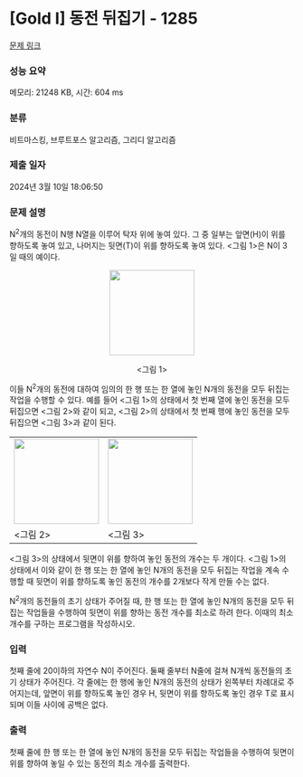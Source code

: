 # [Gold I] 동전 뒤집기 - 1285 

[문제 링크](https://www.acmicpc.net/problem/1285) 

### 성능 요약

메모리: 21248 KB, 시간: 604 ms

### 분류

비트마스킹, 브루트포스 알고리즘, 그리디 알고리즘

### 제출 일자

2024년 3월 10일 18:06:50

### 문제 설명

<p>N<sup>2</sup>개의 동전이 N행 N열을 이루어 탁자 위에 놓여 있다. 그 중 일부는 앞면(H)이 위를 향하도록 놓여 있고, 나머지는 뒷면(T)이 위를 향하도록 놓여 있다. <그림 1>은 N이 3일 때의 예이다.</p>

<p style="text-align: center;"><img alt="" src="https://upload.acmicpc.net/ccc3937a-da21-460e-b1f4-2ee861f03995/-/preview/" style="width: 150px; height: 151px;"></p>

<p style="text-align: center;"><그림 1></p>

<p>이들 N<sup>2</sup>개의 동전에 대하여 임의의 한 행 또는 한 열에 놓인 N개의 동전을 모두 뒤집는 작업을 수행할 수 있다. 예를 들어 <그림 1>의 상태에서 첫 번째 열에 놓인 동전을 모두 뒤집으면 <그림 2>와 같이 되고, <그림 2>의 상태에서 첫 번째 행에 놓인 동전을 모두 뒤집으면 <그림 3>과 같이 된다.</p>

<table class="table table-bordered td-center">
	<tbody>
		<tr>
			<td><img alt="" src="https://upload.acmicpc.net/410bd5fd-cb16-4bfb-83af-7edd9882e188/-/preview/" style="width: 150px; height: 151px;"></td>
			<td><img alt="" src="https://upload.acmicpc.net/ae08cc98-4db2-4df7-8bb6-0149d1ca59ba/-/preview/" style="width: 150px; height: 151px;"></td>
		</tr>
		<tr>
			<td><그림 2></td>
			<td><그림 3></td>
		</tr>
	</tbody>
</table>
<p><그림 3>의 상태에서 뒷면이 위를 향하여 놓인 동전의 개수는 두 개이다. <그림 1>의 상태에서 이와 같이 한 행 또는 한 열에 놓인 N개의 동전을 모두 뒤집는 작업을 계속 수행할 때 뒷면이 위를 향하도록 놓인 동전의 개수를 2개보다 작게 만들 수는 없다.</p>

<p>N<sup>2</sup>개의 동전들의 초기 상태가 주어질 때, 한 행 또는 한 열에 놓인 N개의 동전을 모두 뒤집는 작업들을 수행하여 뒷면이 위를 향하는 동전 개수를 최소로 하려 한다. 이때의 최소 개수를 구하는 프로그램을 작성하시오.</p>

### 입력 

 <p>첫째 줄에 20이하의 자연수 N이 주어진다. 둘째 줄부터 N줄에 걸쳐 N개씩 동전들의 초기 상태가 주어진다. 각 줄에는 한 행에 놓인 N개의 동전의 상태가 왼쪽부터 차례대로 주어지는데, 앞면이 위를 향하도록 놓인 경우 H, 뒷면이 위를 향하도록 놓인 경우 T로 표시되며 이들 사이에 공백은 없다.</p>

### 출력 

 <p>첫째 줄에 한 행 또는 한 열에 놓인 N개의 동전을 모두 뒤집는 작업들을 수행하여 뒷면이 위를 향하여 놓일 수 있는 동전의 최소 개수를 출력한다.</p>

